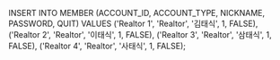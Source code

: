 INSERT INTO MEMBER (ACCOUNT_ID, ACCOUNT_TYPE, NICKNAME, PASSWORD, QUIT)
VALUES
('Realtor 1', 'Realtor', '김태식', 1, FALSE),
('Realtor 2', 'Realtor', '이태식', 1, FALSE),
('Realtor 3', 'Realtor', '삼태식', 1, FALSE),
('Realtor 4', 'Realtor', '사태식', 1, FALSE);